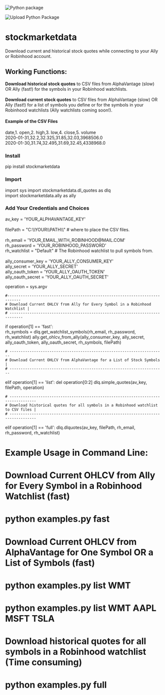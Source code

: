 ![Python package](https://github.com/altctrlmm/stockmarketdata/workflows/Python%20package/badge.svg)

![Upload Python Package](https://github.com/altctrlmm/stockmarketdata/workflows/Upload%20Python%20Package/badge.svg)

<h1>stockmarketdata</h1>
Download current and historical stock quotes while connecting to your Ally or Robinhood account.

<h2>Working Functions:</h2>
<b>Download historical stock quotes</b> to CSV files from AlphaVantage (slow) OR Ally (fast!) for the symbols in your Robinhood watchlists.
<br/><br/>
<b>Download current stock quotes</b> to CSV files from AlphaVantage (slow) OR Ally (fast!) for a list of symbols you define or for the symbols in your Robinhood watchlists (Ally watchlists coming soon!).

<h4>Example of the CSV Files</h4>
date,1. open,2. high,3. low,4. close,5. volume<br/>
2020-01-31,32.2,32.325,31.85,32.03,3968506.0<br/>
2020-01-30,31.74,32.495,31.69,32.45,4338968.0

<h3>Install</h3>
pip install stockmarketdata

<h3>Import</h3>
import sys
import stockmarketdata.dl_quotes as dlq<br/>
import stockmarketdata.ally as ally

<h3>Add Your Credentials and Choices</h3>
av_key = 'YOUR_ALPHAVANTAGE_KEY'
<br/><br/>
filePath = "C:\\YOUR\\PATH\\"  # where to place the CSV files.
<br/><br/>
rh_email = 'YOUR_EMAIL_WITH_ROBINHOOD@MAIL.COM'<br/>
rh_password = 'YOUR_ROBINHOOD_PASSWORD'<br/>
rh_watchlist = "Default"  # The Robinhood watchlist to pull symbols from.
<br/><br/>
ally_consumer_key = 'YOUR_ALLY_CONSUMER_KEY'<br/>
ally_secret = 'YOUR_ALLY_SECRET'<br/>
ally_oauth_token = 'YOUR_ALLY_OAUTH_TOKEN'<br/>
ally_oauth_secret = 'YOUR_ALLY_OAUTH_SECRET'

operation = sys.argv

    #----------------------------------------------------------------------------
    # Download Current OHLCV from Ally for Every Symbol in a Robinhood Watchlist |
    # ----------------------------------------------------------------------------
if operation[1] == 'fast':    
    rh_symbols = dlq.get_watchlist_symbols(rh_email, rh_password, rh_watchlist)
    ally.get_ohlcv_from_ally(ally_consumer_key, ally_secret, ally_oauth_token, ally_oauth_secret, rh_symbols, filePath)

    # ----------------------------------------------------------------------
    # Download Current OHLCV from AlphaVantage for a List of Stock Symbols |
    # ----------------------------------------------------------------------    
elif operation[1] == 'list':
    del operation[0:2]
    dlq.simple_quotes(av_key, filePath, operation)   
    
    # ----------------------------------------------------------------------------------
    # Download historical quotes for all symbols in a Robinhood watchlist to CSV files |
    # ----------------------------------------------------------------------------------    
elif operation[1] == 'full':
    dlq.dlquotes(av_key, filePath, rh_email, rh_password, rh_watchlist)
    

# Example Usage in Command Line: 

# Download Current OHLCV from Ally for Every Symbol in a Robinhood Watchlist (fast)
# python examples.py fast

# Download Current OHLCV from AlphaVantage for One Symbol OR a List of Symbols (fast)
# python examples.py list WMT
# python examples.py list WMT AAPL MSFT TSLA

# Download historical quotes for all symbols in a Robinhood watchlist (Time consuming)
# python examples.py full 
